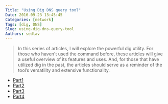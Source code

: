 ```yaml
---
Title: "Using Dig DNS query tool"
Date: 2016-09-23 13:45:45
Categories: [network]
Tags: [dig, DNS]
Slug: using-dig-dns-query-tool
Authors: sedlav
---
```


> In this series of articles, I will explore the powerful dig utility. For those who haven't used the command before, these articles will give a useful overview of its features and uses. And, for those that have utilized dig in the past, the articles should serve as a reminder of the tool’s versatility and extensive functionality.

* [Part1](https://www.linux.com/learn/dig-dns-part-1)
* [Part2](https://www.linux.com/learn/dig-dns-part-2)
* [Part3](https://www.linux.com/news/dig-dns-part-3)
* [Part4](https://www.linux.com/learn/dig-dns-part-4)

